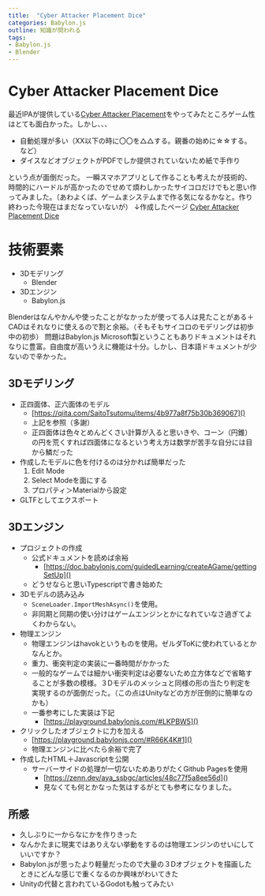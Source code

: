 ```yaml
---
title:  "Cyber Attacker Placement Dice"
categories: Babylon.js
outline: 知識が問われる
tags: 
- Babylon.js
- Blender
---
```


# Cyber Attacker Placement Dice

最近IPAが提供している[Cyber Attacker Placement](https://www.ipa.go.jp/jinzai/ics/core_human_resource/final_project/2023/cyber-attacker-placement.html)をやってみたところゲーム性はとても面白かった。しかし、、、
- 自動処理が多い（XX以下の時に〇〇を△△する。親番の始めに☆☆する。など）
- ダイスなどオブジェクトがPDFでしか提供されていないため紙で手作り

という点が面倒だった。
一瞬スマホアプリとして作ることも考えたが技術的、時間的にハードルが高かったのでせめて煩わしかったサイコロだけでもと思い作ってみました。（あわよくば、ゲームまシステムまで作る気になるかなと。作り終わった今現在はまだなっていないが）
↓作成したページ
[Cyber Attacker Placement Dice](https://yakatakaya.github.io/CyberAttackerPlacementDice/)


# 技術要素
- 3Dモデリング
  - Blender
- 3Dエンジン
  - Babylon.js

Blenderはなんやかんや使ったことがなかったが使ってる人は見たことがある＋CADはそれなりに使えるので割と余裕。（そもそもサイコロのモデリングは初歩中の初歩）
問題はBabylon.js
Microsoft製ということもありドキュメントはそれなりに豊富。自由度が高いうえに機能は十分。しかし、日本語ドキュメントが少ないので辛かった。

## 3Dモデリング

- 正四面体、正六面体のモデル
  - [https://qiita.com/SaitoTsutomu/items/4b977a8f75b30b369067]()
  - 上記を参照（多謝）
  - 正四面体は色々とめんどくさい計算が入ると思いきや、コーン（円錐）の円を荒くすれば四面体になるという考え方は数学が苦手な自分には目から鱗だった
- 作成したモデルに色を付けるのは分かれば簡単だった
  1. Edit Mode
  2. Select Modeを面にする
  3. プロパティ＞Materialから設定
- GLTFとしてエクスポート

## 3Dエンジン

- プロジェクトの作成
  - 公式ドキュメントを読めば余裕
    - [https://doc.babylonjs.com/guidedLearning/createAGame/gettingSetUp]()
  - どうせならと思いTypescriptで書き始めた
- 3Dモデルの読み込み
  - `SceneLoader.ImportMeshAsync()`を使用。
  - 非同期と同期の使い分けはゲームエンジンとかになれていなさ過ぎてよくわからない。
- 物理エンジン
  - 物理エンジンはhavokというものを使用。ゼルダToKに使われているとかなんとか。
  - 重力、衝突判定の実装に一番時間がかかった
  - 一般的なゲームでは細かい衝突判定は必要ないため立方体などで省略することが多数の模様。３Dモデルのメッシュと同様の形の当たり判定を実現するのが面倒だった。（この点はUnityなどの方が圧倒的に簡単なのかも）
  - 一番参考にした実装は下記
    - [https://playground.babylonjs.com/#LKPBW5]()
- クリックしたオブジェクトに力を加える
  - [https://playground.babylonjs.com/#R66K4K#1]()
  - 物理エンジンに比べたら余裕で完了
- 作成したHTML＋Javascriptを公開
  - サーバーサイドの処理が一切ないためありがたくGithub Pagesを使用
    - [https://zenn.dev/aya_ssbgc/articles/48c77f5a8ee56d]()
    - 見なくても何とかなった気はするがとても参考になりました。

## 所感

- 久しぶりに一からなにかを作りきった
- なんかたまに現実ではありえない挙動をするのは物理エンジンのせいにしていいですか？
- Babylon.jsが思ったより軽量だったので大量の３Dオブジェクトを描画したときにどんな感じで重くなるのか興味がわいてきた
- Unityの代替と言われているGodotも触ってみたい
